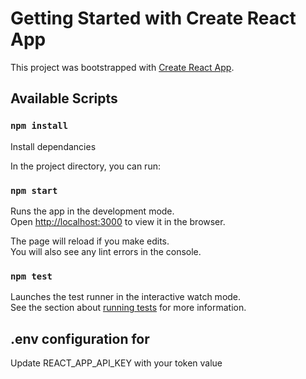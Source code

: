 # Getting Started with Create React App

This project was bootstrapped with [Create React App](https://github.com/facebook/create-react-app).

## Available Scripts

### `npm install`

Install dependancies

In the project directory, you can run:

### `npm start`

Runs the app in the development mode.\
Open [http://localhost:3000](http://localhost:3000) to view it in the browser.

The page will reload if you make edits.\
You will also see any lint errors in the console.

### `npm test`

Launches the test runner in the interactive watch mode.\
See the section about [running tests](https://facebook.github.io/create-react-app/docs/running-tests) for more information.

## .env configuration for 

Update REACT_APP_API_KEY with your token value
